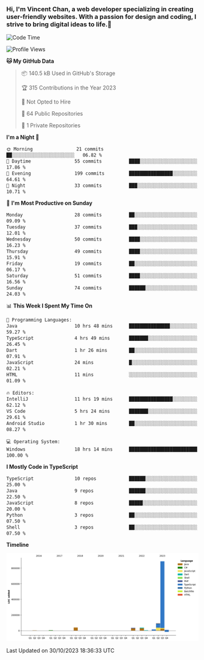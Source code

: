 ### Hi, I'm Vincent Chan, a web developer specializing in creating user-friendly websites. With a passion for design and coding, I strive to bring digital ideas to life.👋

<!--
**hkvincent/hkvincent** is a ✨ _special_ ✨ repository because its `README.md` (this file) appears on your GitHub profile.

Here are some ideas to get you started:

- 🔭 I’m currently working on ...
- 🌱 I’m currently learning ...
- 👯 I’m looking to collaborate on ...
- 🤔 I’m looking for help with ...
- 💬 Ask me about ...
- 📫 How to reach me: ...
- 😄 Pronouns: ...
- ⚡ Fun fact: ...
-->
<!--START_SECTION:waka-->
![Code Time](http://img.shields.io/badge/Code%20Time-571%20hrs%2041%20mins-blue)

![Profile Views](http://img.shields.io/badge/Profile%20Views-0-blue)

**🐱 My GitHub Data** 

> 📦 140.5 kB Used in GitHub's Storage 
 > 
> 🏆 315 Contributions in the Year 2023
 > 
> 🚫 Not Opted to Hire
 > 
> 📜 64 Public Repositories 
 > 
> 🔑 1 Private Repositories 
 > 
**I'm a Night 🦉** 

```text
🌞 Morning                21 commits          ██░░░░░░░░░░░░░░░░░░░░░░░   06.82 % 
🌆 Daytime                55 commits          ████░░░░░░░░░░░░░░░░░░░░░   17.86 % 
🌃 Evening                199 commits         ████████████████░░░░░░░░░   64.61 % 
🌙 Night                  33 commits          ███░░░░░░░░░░░░░░░░░░░░░░   10.71 % 
```
📅 **I'm Most Productive on Sunday** 

```text
Monday                   28 commits          ██░░░░░░░░░░░░░░░░░░░░░░░   09.09 % 
Tuesday                  37 commits          ███░░░░░░░░░░░░░░░░░░░░░░   12.01 % 
Wednesday                50 commits          ████░░░░░░░░░░░░░░░░░░░░░   16.23 % 
Thursday                 49 commits          ████░░░░░░░░░░░░░░░░░░░░░   15.91 % 
Friday                   19 commits          ██░░░░░░░░░░░░░░░░░░░░░░░   06.17 % 
Saturday                 51 commits          ████░░░░░░░░░░░░░░░░░░░░░   16.56 % 
Sunday                   74 commits          ██████░░░░░░░░░░░░░░░░░░░   24.03 % 
```


📊 **This Week I Spent My Time On** 

```text
💬 Programming Languages: 
Java                     10 hrs 48 mins      ███████████████░░░░░░░░░░   59.27 % 
TypeScript               4 hrs 49 mins       ███████░░░░░░░░░░░░░░░░░░   26.45 % 
Dart                     1 hr 26 mins        ██░░░░░░░░░░░░░░░░░░░░░░░   07.91 % 
JavaScript               24 mins             █░░░░░░░░░░░░░░░░░░░░░░░░   02.21 % 
HTML                     11 mins             ░░░░░░░░░░░░░░░░░░░░░░░░░   01.09 % 

🔥 Editors: 
IntelliJ                 11 hrs 19 mins      ████████████████░░░░░░░░░   62.12 % 
VS Code                  5 hrs 24 mins       ███████░░░░░░░░░░░░░░░░░░   29.61 % 
Android Studio           1 hr 30 mins        ██░░░░░░░░░░░░░░░░░░░░░░░   08.27 % 

💻 Operating System: 
Windows                  18 hrs 14 mins      █████████████████████████   100.00 % 
```

**I Mostly Code in TypeScript** 

```text
TypeScript               10 repos            ██████░░░░░░░░░░░░░░░░░░░   25.00 % 
Java                     9 repos             ██████░░░░░░░░░░░░░░░░░░░   22.50 % 
JavaScript               8 repos             █████░░░░░░░░░░░░░░░░░░░░   20.00 % 
Python                   3 repos             ██░░░░░░░░░░░░░░░░░░░░░░░   07.50 % 
Shell                    3 repos             ██░░░░░░░░░░░░░░░░░░░░░░░   07.50 % 
```



**Timeline**

![Lines of Code chart](https://raw.githubusercontent.com/hkvincent/hkvincent/main/assets/bar_graph.png)


 Last Updated on 30/10/2023 18:36:33 UTC
<!--END_SECTION:waka-->
